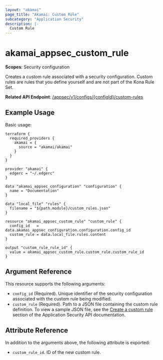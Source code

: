 ```yaml
---
layout: "akamai"
page_title: "Akamai: Custom Rule"
subcategory: "Application Security"
description: |-
  Custom Rule
---
```


# akamai_appsec_custom_rule

**Scopes**: Security configuration

Creates a custom rule associated with a security configuration. Custom rules are rules that you define yourself and are not part of the Kona Rule Set.

**Related API Endpoint**: [/appsec/v1/configs/{configId}/custom-rules](https://developer.akamai.com/api/cloud_security/application_security/v1.html#postcustomrules)

## Example Usage

Basic usage:

```
terraform {
  required_providers {
    akamai = {
      source = "akamai/akamai"
    }
  }
}

provider "akamai" {
  edgerc = "~/.edgerc"
}

data "akamai_appsec_configuration" "configuration" {
  name = "Documentation"
}

data "local_file" "rules" {
  filename = "${path.module}/custom_rules.json"
}

resource "akamai_appsec_custom_rule" "custom_rule" {
  config_id   = data.akamai_appsec_configuration.configuration.config_id
  custom_rule = data.local_file.rules.content
}

output "custom_rule_rule_id" {
  value = akamai_appsec_custom_rule.custom_rule.custom_rule_id
}
```

## Argument Reference

This resource supports the following arguments:

- `config_id` (Required). Unique identifier of the security configuration associated with the custom rule being modified.
- `custom_rule` (Required). Path to a JSON file containing the custom rule definition. To view a sample JSON file, see the [Create a custom rule](https://developer.akamai.com/api/cloud_security/application_security/v1.html#postcustomrules) section of the Application Security API documentation.

## Attribute Reference

In addition to the arguments above, the following attribute is exported:

- `custom_rule_id`. ID of the new custom rule.

